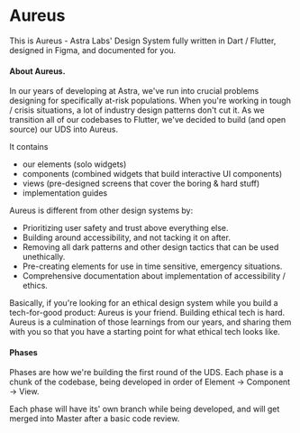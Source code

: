 # Aureus
This is Aureus - Astra Labs' Design System fully written in Dart / Flutter, designed in Figma, and documented for you.

#### About Aureus. 
In our years of developing at Astra, we've run into crucial problems designing for specifically at-risk populations. When you're working in tough / crisis situations, a lot of industry design patterns don't cut it. As we transition all of our codebases to Flutter, we've decided to build (and open source) our UDS into Aureus. 

It contains 
* our elements (solo widgets)
* components (combined widgets that build interactive UI components)
* views (pre-designed screens that cover the boring & hard stuff)
* implementation guides

Aureus is different from other design systems by: 
* Prioritizing user safety and trust above everything else.
* Building around accessibility, and not tacking it on after.
* Removing all dark patterns and other design tactics that can be used unethically.
* Pre-creating elements for use in time sensitive, emergency situations.
* Comprehensive documentation about implementation of accessibility / ethics.

Basically, if you're looking for an ethical design system while you build a tech-for-good product: Aureus is your friend. Building ethical tech is hard. Aureus is a culmination of those learnings from our years, and sharing them with you so that you have a starting point for what ethical tech looks like. 

#### Phases 
Phases are how we're building the first round of the UDS. Each phase is a chunk of the codebase, being developed in order of Element -> Component -> View.

Each phase will have its' own branch while being developed, and will get merged into Master after a basic code review.
